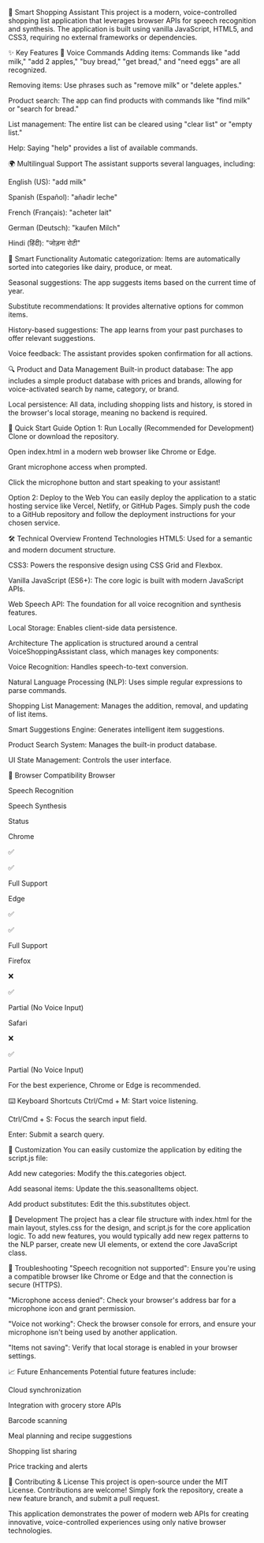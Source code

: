 🛒 Smart Shopping Assistant
This project is a modern, voice-controlled shopping list application that leverages browser APIs for speech recognition and synthesis. The application is built using vanilla JavaScript, HTML5, and CSS3, requiring no external frameworks or dependencies.

✨ Key Features
🎤 Voice Commands
Adding items: Commands like "add milk," "add 2 apples," "buy bread," "get bread," and "need eggs" are all recognized.

Removing items: Use phrases such as "remove milk" or "delete apples."

Product search: The app can find products with commands like "find milk" or "search for bread."

List management: The entire list can be cleared using "clear list" or "empty list."

Help: Saying "help" provides a list of available commands.

🌍 Multilingual Support
The assistant supports several languages, including:

English (US): "add milk"

Spanish (Español): "añadir leche"

French (Français): "acheter lait"

German (Deutsch): "kaufen Milch"

Hindi (हिंदी): "जोड़ना रोटी"

🧠 Smart Functionality
Automatic categorization: Items are automatically sorted into categories like dairy, produce, or meat.

Seasonal suggestions: The app suggests items based on the current time of year.

Substitute recommendations: It provides alternative options for common items.

History-based suggestions: The app learns from your past purchases to offer relevant suggestions.

Voice feedback: The assistant provides spoken confirmation for all actions.

🔍 Product and Data Management
Built-in product database: The app includes a simple product database with prices and brands, allowing for voice-activated search by name, category, or brand.

Local persistence: All data, including shopping lists and history, is stored in the browser's local storage, meaning no backend is required.

🚀 Quick Start Guide
Option 1: Run Locally (Recommended for Development)
Clone or download the repository.

Open index.html in a modern web browser like Chrome or Edge.

Grant microphone access when prompted.

Click the microphone button and start speaking to your assistant!

Option 2: Deploy to the Web
You can easily deploy the application to a static hosting service like Vercel, Netlify, or GitHub Pages. Simply push the code to a GitHub repository and follow the deployment instructions for your chosen service.

🛠️ Technical Overview
Frontend Technologies
HTML5: Used for a semantic and modern document structure.

CSS3: Powers the responsive design using CSS Grid and Flexbox.

Vanilla JavaScript (ES6+): The core logic is built with modern JavaScript APIs.

Web Speech API: The foundation for all voice recognition and synthesis features.

Local Storage: Enables client-side data persistence.

Architecture
The application is structured around a central VoiceShoppingAssistant class, which manages key components:

Voice Recognition: Handles speech-to-text conversion.

Natural Language Processing (NLP): Uses simple regular expressions to parse commands.

Shopping List Management: Manages the addition, removal, and updating of list items.

Smart Suggestions Engine: Generates intelligent item suggestions.

Product Search System: Manages the built-in product database.

UI State Management: Controls the user interface.

📱 Browser Compatibility
Browser

Speech Recognition

Speech Synthesis

Status

Chrome

✅

✅

Full Support

Edge

✅

✅

Full Support

Firefox

❌

✅

Partial (No Voice Input)

Safari

❌

✅

Partial (No Voice Input)

For the best experience, Chrome or Edge is recommended.

⌨️ Keyboard Shortcuts
Ctrl/Cmd + M: Start voice listening.

Ctrl/Cmd + S: Focus the search input field.

Enter: Submit a search query.

🎨 Customization
You can easily customize the application by editing the script.js file:

Add new categories: Modify the this.categories object.

Add seasonal items: Update the this.seasonalItems object.

Add product substitutes: Edit the this.substitutes object.

🔧 Development
The project has a clear file structure with index.html for the main layout, styles.css for the design, and script.js for the core application logic. To add new features, you would typically add new regex patterns to the NLP parser, create new UI elements, or extend the core JavaScript class.

🐛 Troubleshooting
"Speech recognition not supported": Ensure you're using a compatible browser like Chrome or Edge and that the connection is secure (HTTPS).

"Microphone access denied": Check your browser's address bar for a microphone icon and grant permission.

"Voice not working": Check the browser console for errors, and ensure your microphone isn't being used by another application.

"Items not saving": Verify that local storage is enabled in your browser settings.

📈 Future Enhancements
Potential future features include:

Cloud synchronization

Integration with grocery store APIs

Barcode scanning

Meal planning and recipe suggestions

Shopping list sharing

Price tracking and alerts

🤝 Contributing & License
This project is open-source under the MIT License. Contributions are welcome! Simply fork the repository, create a new feature branch, and submit a pull request.

This application demonstrates the power of modern web APIs for creating innovative, voice-controlled experiences using only native browser technologies.